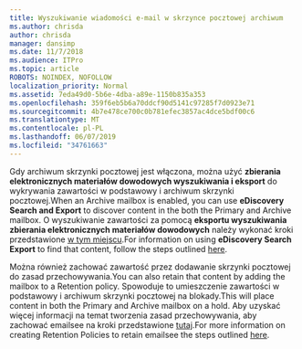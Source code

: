 ```yaml
---
title: Wyszukiwanie wiadomości e-mail w skrzynce pocztowej archiwum
ms.author: chrisda
author: chrisda
manager: dansimp
ms.date: 11/7/2018
ms.audience: ITPro
ms.topic: article
ROBOTS: NOINDEX, NOFOLLOW
localization_priority: Normal
ms.assetid: 7eda49d0-5b6e-4dba-a89e-1150b835a353
ms.openlocfilehash: 359f6eb5b6a70ddcf90d5141c97285f7d0923e71
ms.sourcegitcommit: 4b7e478ce700c0b781efec3857ac4dce5bdf00c6
ms.translationtype: MT
ms.contentlocale: pl-PL
ms.lasthandoff: 06/07/2019
ms.locfileid: "34761663"
---
```

<span data-ttu-id="3290c-102">Gdy archiwum skrzynki pocztowej jest włączona, można użyć **zbierania elektronicznych materiałów dowodowych wyszukiwania i eksport** do wykrywania zawartości w podstawowy i archiwum skrzynki pocztowej.</span><span class="sxs-lookup"><span data-stu-id="3290c-102">When an Archive mailbox is enabled, you can use **eDiscovery Search and Export** to discover content in the both the Primary and Archive mailbox.</span></span> <span data-ttu-id="3290c-103">O wyszukiwanie zawartości za pomocą **eksportu wyszukiwania zbierania elektronicznych materiałów dowodowych** należy wykonać kroki przedstawione [w tym miejscu](https://docs.microsoft.com/office365/securitycompliance/export-search-results).</span><span class="sxs-lookup"><span data-stu-id="3290c-103">For information on using **eDiscovery Search Export** to find that content, follow the steps outlined [here](https://docs.microsoft.com/office365/securitycompliance/export-search-results).</span></span>
  
<span data-ttu-id="3290c-104">Można również zachować zawartość przez dodawanie skrzynki pocztowej do zasad przechowywania.</span><span class="sxs-lookup"><span data-stu-id="3290c-104">You can also retain that content by adding the mailbox to a Retention policy.</span></span> <span data-ttu-id="3290c-105">Spowoduje to umieszczenie zawartości w podstawowy i archiwum skrzynki pocztowej na blokady.</span><span class="sxs-lookup"><span data-stu-id="3290c-105">This will place content in both the Primary and Archive mailbox on a hold.</span></span> <span data-ttu-id="3290c-106">Aby uzyskać więcej informacji na temat tworzenia zasad przechowywania, aby zachować emailsee na kroki przedstawione [tutaj](https://docs.microsoft.com/Office365/securitycompliance/retention-policies).</span><span class="sxs-lookup"><span data-stu-id="3290c-106">For more information on creating Retention Policies to retain emailsee the steps outlined [here](https://docs.microsoft.com/Office365/securitycompliance/retention-policies).</span></span>
  

